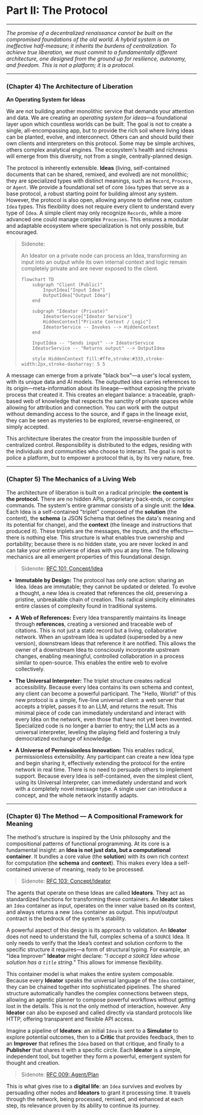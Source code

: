 # Part II: The Protocol

---

_The promise of a decentralized renaissance cannot be built on the compromised foundations of the old world. A hybrid system is an ineffective half-measure; it inherits the burdens of centralization. To achieve true liberation, we must commit to a fundamentally different architecture, one designed from the ground up for resilience, autonomy, and freedom. This is not a platform; it is a protocol._

---

### (Chapter 4) The Architecture of Liberation

**An Operating System for Ideas**

We are not building another monolithic service that demands your attention and data. We are creating an _operating system for ideas_—a foundational layer upon which countless worlds can be built. The goal is not to create a single, all-encompassing app, but to provide the rich soil where living ideas can be planted, evolve, and interconnect. Others can and should build their own clients and interpreters on this protocol. Some may be simple archives, others complex analytical engines. The ecosystem's health and richness will emerge from this diversity, not from a single, centrally-planned design.

The protocol is inherently extensible. **Ideas** (living, self-contained documents that can be shared, remixed, and evolved) are not monolithic; they are specialized types with distinct meanings, such as `Record`, `Process`, or `Agent`. We provide a foundational set of core `Idea` types that serve as a base protocol, a robust starting point for building almost any system. However, the protocol is also open, allowing anyone to define new, custom `Idea` types. This flexibility does not require every client to understand every type of `Idea`. A simple client may only recognize `Records`, while a more advanced one could manage complex `Processes`. This ensures a modular and adaptable ecosystem where specialization is not only possible, but encouraged.

> Sidenote:
>
> An Ideator on a private node can process an Idea, transforming an input into an output while its own internal context and logic remain completely private and are never exposed to the client.
>
> ```mermaid
> flowchart TD
>     subgraph "Client (Public)"
>         InputIdea["Input Idea"]
>         OutputIdea["Output Idea"]
>     end
>
>     subgraph "Ideator (Private)"
>         IdeatorService["Ideator Service"]
>         HiddenContext["Private Context / Logic"]
>         IdeatorService -- Invokes --> HiddenContext
>     end
>
>     InputIdea -- "Sends input" --> IdeatorService
>     IdeatorService -- "Returns output" --> OutputIdea
>
>     style HiddenContext fill:#ffe,stroke:#333,stroke-width:2px,stroke-dasharray: 5 5
> ```

A message can emerge from a private "black box"—a user's local system, with its unique data and AI models. The outputted idea carries references to its origin—meta-information about its lineage—without exposing the private process that created it. This creates an elegant balance: a traceable, graph-based web of knowledge that respects the sanctity of private spaces while allowing for attribution and connection. You can work with the output without demanding access to the source, and if gaps in the lineage exist, they can be seen as mysteries to be explored, reverse-engineered, or simply accepted.

This architecture liberates the creator from the impossible burden of centralized control. Responsibility is distributed to the edges, residing with the individuals and communities who choose to interact. The goal is not to police a platform, but to empower a protocol that is, by its very nature, free.

---

### (Chapter 5) The Mechanics of a Living Web

The architecture of liberation is built on a radical principle: **the content is the protocol.** There are no hidden APIs, proprietary back-ends, or complex commands. The system's entire grammar consists of a single unit: the **Idea**. Each Idea is a self-contained "triplet" composed of the **solution** (the content), the **schema** (a JSON Schema that defines the data's meaning and its potential for change), and the **context** (the lineage and instructions that produced it). These triplets are the messages, the inputs, and the effects—there is nothing else. This structure is what enables true ownership and portability; because there is no hidden state, you are never locked in and can take your entire universe of ideas with you at any time. The following mechanics are all emergent properties of this foundational design.

> Sidenote: [RFC 101: Concept/Idea](../rfc/101_concept_idea.md)

- **Immutable by Design:** The protocol has only one action: sharing an Idea. Ideas are immutable; they cannot be updated or deleted. To evolve a thought, a new Idea is created that references the old, preserving a pristine, unbreakable chain of creation. This radical simplicity eliminates entire classes of complexity found in traditional systems.

- **A Web of References:** Every Idea transparently maintains its lineage through **references**, creating a versioned and traceable web of citations. This is not just a static record but a living, collaborative network. When an upstream Idea is updated (superseded by a new version), downstream Ideas that reference it are notified. This allows the owner of a downstream Idea to consciously incorporate upstream changes, enabling meaningful, controlled collaboration in a process similar to open-source. This enables the entire web to evolve collectively.

- **The Universal Interpreter:** The triplet structure creates radical accessibility. Because every Idea contains its own schema and context, any client can become a powerful participant. The "Hello, World!" of this new protocol is a simple, five-line universal client: a web server that accepts a triplet, passes it to an LLM, and returns the result. This minimal piece of code can immediately understand and interact with every Idea on the network, even those that have not yet been invented. Specialized code is no longer a barrier to entry; the LLM acts as a universal interpreter, leveling the playing field and fostering a truly democratized exchange of knowledge.

- **A Universe of Permissionless Innovation:** This enables radical, permissionless extensibility. Any participant can create a new Idea type and begin sharing it, effectively extending the protocol for the entire network in real time. There is no need to persuade others to implement support. Because every Idea is self-contained, even the simplest client, using its Universal Interpreter, can immediately understand and work with a completely novel message type. A single user can introduce a concept, and the whole network instantly adapts.

---

### (Chapter 6) The Method — A Compositional Framework for Meaning

The method's structure is inspired by the Unix philosophy and the compositional patterns of functional programming. At its core is a fundamental insight: an **Idea is not just data, but a computational container**. It bundles a core value (the **solution**) with its own rich context for computation (the **schema** and **context**). This makes every Idea a self-contained universe of meaning, ready to be processed.

> Sidenote: [RFC 103: Concept/Ideator](../rfc/103_concept_ideator.md)

The agents that operate on these Ideas are called **Ideators**. They act as standardized functions for transforming these containers. An **Ideator** takes an `Idea` container as input, operates on the inner value based on its context, and always returns a new `Idea` container as output. This input/output contract is the bedrock of the system's stability.

A powerful aspect of this design is its approach to validation. An **Ideator** does not need to understand the full, complex schema of a `SOURCE` Idea. It only needs to verify that the Idea’s context and solution conform to the specific structure it requires—a form of structural typing. For example, an "Idea Improver" **Ideator** might declare: _"I accept a `SOURCE` Idea whose solution has a `title` string."_ This allows for immense flexibility.

This container model is what makes the entire system composable. Because every **Ideator** speaks the universal language of the `Idea` container, they can be chained together into sophisticated pipelines. The shared structure automatically handles the complex connections between steps, allowing an agentic planner to compose powerful workflows without getting lost in the details. This is not the only method of interaction, however. Any **Ideator** can also be exposed and called directly via standard protocols like HTTP, offering transparent and flexible API access.

Imagine a pipeline of **Ideators**: an initial `Idea` is sent to a **Simulator** to explore potential outcomes, then to a **Critic** that provides feedback, then to an **Improver** that refines the `Idea` based on that critique, and finally to a **Publisher** that shares it with a specific circle. Each **Ideator** is a simple, independent tool, but together they form a powerful, emergent system for thought and creation.

> Sidenote: [RFC 009: Agent/Plan](../rfc/009_agent_plan.md)

This is what gives rise to a **digital life**: an `Idea` survives and evolves by persuading other nodes and **Ideators** to grant it processing time. It travels through the network, being processed, remixed, and enhanced at each step, its relevance proven by its ability to continue its journey.
